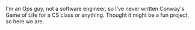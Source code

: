 I'm an Ops guy, not a software engineer, so I've never written Conway's Game of Life for a CS class or anything.  Thought it might be a fun project, so here we are.
